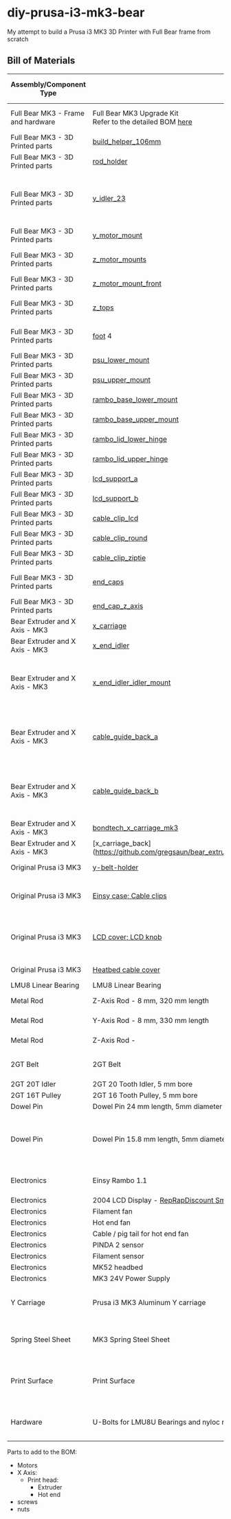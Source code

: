 # diy-prusa-i3-mk3-bear
My attempt to build a Prusa i3 MK3 3D Printer with Full Bear frame from scratch

## Bill of Materials
Assembly/Component Type            | Description                       | Quantity | Possible sources and notes 
---------------------------------- | --------------------------------- | -------- | --------------------------
Full Bear MK3 - Frame and hardware | Full Bear MK3 Upgrade Kit<br>Refer to the detailed BOM [here](https://github.com/gregsaun/prusa_i3_bear_upgrade/blob/master/full_upgrade/for_mk3/manual/bom.md) | 1 | ALL3D Makers [MK3 Bear Upgrade](https://all3dmakers.com/collections/bear-upgrade-kit/products/mk3-bear-upgrade)
Full Bear MK3 - 3D Printed parts   | [build_helper_106mm](https://github.com/gregsaun/prusa_i3_bear_upgrade/blob/master/full_upgrade/for_mk3/printed_parts/stl/build_helper_106mm.stl) | 1 | Print (priority 1)
Full Bear MK3 - 3D Printed parts   | [rod_holder](https://github.com/gregsaun/prusa_i3_bear_upgrade/blob/master/full_upgrade/for_mk3/printed_parts/stl/rod_holder.stl) | 4 | Print (priority 1)
Full Bear MK3 - 3D Printed parts   | [y_idler_23](https://www.thingiverse.com/thing:3309424) | 1 | Print (priority 1). Note: 5 mm bore version for E3D 2GT 20T idler
Full Bear MK3 - 3D Printed parts   | [y_motor_mount](https://github.com/gregsaun/prusa_i3_bear_upgrade/blob/master/full_upgrade/for_mk3/printed_parts/stl/y_motor_mount.stl) | 1 | Print (priority 1)
Full Bear MK3 - 3D Printed parts   | [z_motor_mounts](https://github.com/gregsaun/prusa_i3_bear_upgrade/blob/master/full_upgrade/for_mk3/printed_parts/stl/z_motor_mounts.stl) | 1 (total of 2 parts) | Print (priority 1)
Full Bear MK3 - 3D Printed parts   | [z_motor_mount_front](https://github.com/gregsaun/prusa_i3_bear_upgrade/blob/master/full_upgrade/for_mk3/printed_parts/stl/z_motor_mount_front.stl) | 2        | Print (priority 1)
Full Bear MK3 - 3D Printed parts   | [z_tops](https://github.com/gregsaun/prusa_i3_bear_upgrade/blob/master/full_upgrade/for_mk3/printed_parts/stl/z_tops.stl) | 1 (total of 2 parts) | Print (priority 1)
Full Bear MK3 - 3D Printed parts   | [foot](https://github.com/gregsaun/prusa_i3_bear_upgrade/blob/master/full_upgrade/for_mk3/printed_parts/stl/foot.stl) 4 | Print (priority 2)
Full Bear MK3 - 3D Printed parts   | [psu_lower_mount](https://github.com/gregsaun/prusa_i3_bear_upgrade/blob/master/full_upgrade/for_mk3/printed_parts/stl/psu_lower_mount.stl) | 1 | Print (priority 2)
Full Bear MK3 - 3D Printed parts   | [psu_upper_mount](https://github.com/gregsaun/prusa_i3_bear_upgrade/blob/master/full_upgrade/for_mk3/printed_parts/stl/psu_upper_mount.stl) | 2 | Print (priority 2)
Full Bear MK3 - 3D Printed parts   | [rambo_base_lower_mount](https://github.com/gregsaun/prusa_i3_bear_upgrade/blob/master/full_upgrade/for_mk3/printed_parts/stl/rambo_base_lower_mount.stl) | 1 | Print (priority 3)
Full Bear MK3 - 3D Printed parts   | [rambo_base_upper_mount](https://github.com/gregsaun/prusa_i3_bear_upgrade/blob/master/full_upgrade/for_mk3/printed_parts/stl/rambo_base_upper_mount.stl) | 1 | Print (priority 3)
Full Bear MK3 - 3D Printed parts   | [rambo_lid_lower_hinge](https://github.com/gregsaun/prusa_i3_bear_upgrade/blob/master/full_upgrade/for_mk3/printed_parts/stl/rambo_lid_lower_hinge.stl) | 1 | Print (priority 3)
Full Bear MK3 - 3D Printed parts   | [rambo_lid_upper_hinge](https://github.com/gregsaun/prusa_i3_bear_upgrade/blob/master/full_upgrade/for_mk3/printed_parts/stl/rambo_lid_upper_hinge.stl) | 1 | Print (priority 3)
Full Bear MK3 - 3D Printed parts   | [lcd_support_a](https://github.com/gregsaun/prusa_i3_bear_upgrade/blob/master/full_upgrade/for_mk3/printed_parts/stl/lcd_support_a.stl) | 1 | Print (priority 3)
Full Bear MK3 - 3D Printed parts   | [lcd_support_b](https://github.com/gregsaun/prusa_i3_bear_upgrade/blob/master/full_upgrade/for_mk3/printed_parts/stl/lcd_support_b.stl) | 1 | Print (priority 3)
Full Bear MK3 - 3D Printed parts   | [cable_clip_lcd](https://github.com/gregsaun/prusa_i3_bear_upgrade/blob/master/full_upgrade/for_mk3/printed_parts/stl/cable_clip_lcd.stl) | 6 | Print (priority 3)
Full Bear MK3 - 3D Printed parts   | [cable_clip_round](https://github.com/gregsaun/prusa_i3_bear_upgrade/blob/master/full_upgrade/for_mk3/printed_parts/stl/cable_clip_round.stl) | 5 | Print (priority 3)
Full Bear MK3 - 3D Printed parts   | [cable_clip_ziptie](https://github.com/gregsaun/prusa_i3_bear_upgrade/blob/master/full_upgrade/for_mk3/printed_parts/stl/cable_clip_ziptie.stl) | 3 | Print (priority 3)
Full Bear MK3 - 3D Printed parts   | [end_caps](https://github.com/gregsaun/prusa_i3_bear_upgrade/blob/master/full_upgrade/for_mk3/printed_parts/stl/end_caps.stl) | 2 (total of 4 parts) | Print (priority 3)
Full Bear MK3 - 3D Printed parts   | [end_cap_z_axis](https://github.com/gregsaun/prusa_i3_bear_upgrade/blob/master/full_upgrade/for_mk3/printed_parts/stl/end_cap_z_axis.stl) | 2 | Print (priority 3)
Bear Extruder and X Axis - MK3     | [x_carriage](https://github.com/gregsaun/bear_extruder_and_x_axis/blob/master/printed_parts/stl/mk3/x_carriage.stl) | 1 | Print (priority 1)
Bear Extruder and X Axis - MK3     | [x_end_idler](https://github.com/gregsaun/bear_extruder_and_x_axis/blob/master/printed_parts/stl/common_to_all_versions/x_end_idler.stl) | 1 | Print (priority 1)
Bear Extruder and X Axis - MK3     | [x_end_idler_idler_mount](https://www.thingiverse.com/thing:3308226/files) | 1 | Print (priority 1). Note: 5 mm bore version for E3D 2GT 20T idler
Bear Extruder and X Axis - MK3     | [cable_guide_back_a](https://github.com/gregsaun/bear_extruder_and_x_axis/blob/master/printed_parts/stl/common_to_all_versions/cable_guide_back_a.stl) | 1 | Print (Priority 3?). Note: Check if needed for Bondtech extruder?
Bear Extruder and X Axis - MK3     | [cable_guide_back_b](https://github.com/gregsaun/bear_extruder_and_x_axis/blob/master/printed_parts/stl/common_to_all_versions/cable_guide_back_b.stl) | 1 | Print (Priority 3?). Note: Check if needed for Bondtech extruder?
Bear Extruder and X Axis - MK3     | [bondtech_x_carriage_mk3](https://github.com/gregsaun/bear_extruder_and_x_axis/blob/master/optional_parts/bondtech_x_carriage/printed_parts/bondtech_x_carriage_mk3.stl) | 1 | Print (priority 1)
Bear Extruder and X Axis - MK3     | [x_carriage_back] (https://github.com/gregsaun/bear_extruder_and_x_axis/blob/master/printed_parts/stl/mk3/x_carriage_back.stl) | 1 | Print (priority 1)
Original Prusa i3 MK3              | [y-belt-holder](https://github.com/prusa3d/Original-Prusa-i3/blob/MK3/Printed-Parts/stl/y-belt-holder.stl) | 1 | Print (priority 1)
Original Prusa i3 MK3              | [Einsy case; Cable clips](https://github.com/prusa3d/Original-Prusa-i3/tree/MK3/Printed-Parts/stl) | 1 | Print (priority 3). Note: Use a [Bear alternative](https://www.thingiverse.com/thing:3239428)
Original Prusa i3 MK3              | [LCD cover; LCD knob](https://github.com/prusa3d/Original-Prusa-i3/tree/MK3/Printed-Parts/stl) | 1 | Print (priority 3). Note: Use a Bear alternative: [This](https://www.thingiverse.com/thing:3385560) or [this](https://www.thingiverse.com/thing:2941711)
Original Prusa i3 MK3              | [Heatbed cable cover](https://github.com/prusa3d/Original-Prusa-i3/tree/MK3/Printed-Parts/stl) | 1 | Print (priority 3)
LMU8 Linear Bearing                | LMU8 Linear Bearing               | 10       | Misumi [LMU8](https://us.misumi-ec.com/vona2/detail/110300026540/?ProductCode=LMU8)
Metal Rod                          | Z-Axis Rod - 8 mm, 320 mm length  | 2        | Misumi [PSFJ8-320](https://us.misumi-ec.com/vona2/detail/110302634310/?ProductCode=PSFJ8-320)
Metal Rod                          | Y-Axis Rod - 8 mm, 330 mm length  | 2        | Misumi [PSFJ8-330](https://us.misumi-ec.com/vona2/detail/110302634310/?ProductCode=PSFJ8-330)
Metal Rod                          | Z-Axis Rod -                      | 2        | Misumi [PSFJ8-370](https://us.misumi-ec.com/vona2/detail/110302634310/?ProductCode=PSFJ8-370)
2GT Belt                           | 2GT Belt                          | 2        | Misumi [GBN8522GT-60](https://us.misumi-ec.com/vona2/detail/110302652060/?ProductCode=GBN8522GT-60)
2GT 20T Idler                      | 2GT 20 Tooth Idler, 5 mm bore     | 2        | E3D
2GT 16T Pulley                     | 2GT 16 Tooth Pulley, 5 mm bore    | 2        | E3D
Dowel Pin                          | Dowel Pin 24 mm length, 5mm diameter | 1 | Fastenal
Dowel Pin                          | Dowel Pin 15.8 mm length, 5mm diameter | 1 | All3D Makers [Bear X Axis Dowel Pin for E3D Gates 5mm bore idler](https://all3dmakers.com/collections/hardware/products/bear-x-axis-dowel-pin-for-e3d-gates-5mm-bore-idler)
Electronics                        | Einsy Rambo 1.1                   | 1        | UltiMachine [EINSY RAMBo 1.1](https://ultimachine.com/collections/electronics/products/einsy-rambo-1-1)
Electronics                        | 2004 LCD Display - [RepRapDiscount Smart Controller](https://reprap.org/wiki/RepRapDiscount_Smart_Controller) | 1 | eBay
Electronics                        | Filament fan | 1 | All3D Makers
Electronics                        | Hot end fan | 1| Mouser
Electronics                        | Cable / pig tail for hot end fan | 1 | All3D Makers
Electronics                        | PINDA 2 sensor | 1 | All3D Makers
Electronics                        | Filament sensor | 1 | eBay?!
Electronics                        | MK52 headbed | 1 | All3D Makers
Electronics                        | MK3 24V Power Supply | 1 | All3D Makers
Y Carriage                         | Prusa i3 MK3 Aluminum Y carriage | 1 | All3D Makers [Prusa i3 MK3 Aluminum Y carriage](https://all3dmakers.com/collections/hardware/products/original-prusa-i3-mk3-3d-printer-aluminum-y-carriage?variant=14666953883763)
Spring Steel Sheet                 | MK3 Spring Steel Sheet | 1 | BuildTak [FlexPlate MK3 - 9.5"x10"](https://www.buildtak.com/product/flexplate-surface/)
Print Surface                      | Print Surface | 1 | BuiltTak [Original 3ED Printing Surface - 9"X10"](https://www.buildtak.com/product/buildtak-3d-printing-surface/)
Hardware                           | U-Bolts for LMU8U Bearings and nyloc nuts | 1 set | All3D Makers [U-Bolts for LMU8U Bearings](https://all3dmakers.com/collections/hardware/products/u-bolts-to-hold-the-lm8uu-bearings-to-the-y-carriage-on-the-mk2s)


Parts to add to the BOM:
* Motors
* X Axis:
  * Print head:
    * Extruder
    * Hot end
* screws
* nuts


